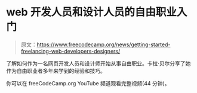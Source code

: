 # web 开发人员和设计人员的自由职业入门

> 原文：<https://www.freecodecamp.org/news/getting-started-freelancing-web-developers-designers/>

了解如何作为一名网页开发人员和设计师开始从事自由职业。卡拉·贝尔分享了她作为自由职业者多年来学到的经验和技巧。

你可以在 freeCodeCamp.org YouTube 频道观看完整视频(44 分钟)。‌